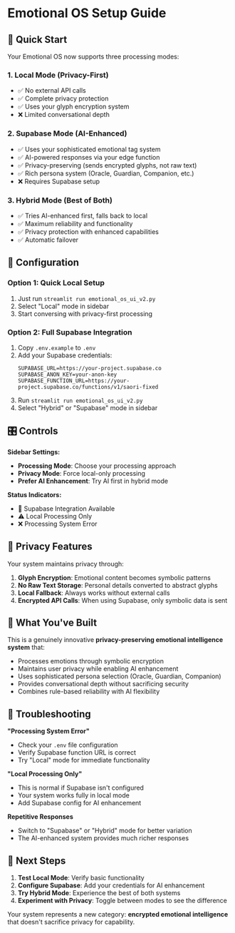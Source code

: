 # Emotional OS Setup Guide

## 🚀 Quick Start

Your Emotional OS now supports three processing modes:

### 1. **Local Mode** (Privacy-First)
- ✅ No external API calls
- ✅ Complete privacy protection  
- ✅ Uses your glyph encryption system
- ❌ Limited conversational depth

### 2. **Supabase Mode** (AI-Enhanced)
- ✅ Uses your sophisticated emotional tag system
- ✅ AI-powered responses via your edge function
- ✅ Privacy-preserving (sends encrypted glyphs, not raw text)
- ✅ Rich persona system (Oracle, Guardian, Companion, etc.)
- ❌ Requires Supabase setup

### 3. **Hybrid Mode** (Best of Both)
- ✅ Tries AI-enhanced first, falls back to local
- ✅ Maximum reliability and functionality
- ✅ Privacy protection with enhanced capabilities
- ✅ Automatic failover

## 🔧 Configuration

### Option 1: Quick Local Setup
1. Just run `streamlit run emotional_os_ui_v2.py`
2. Select "Local" mode in sidebar
3. Start conversing with privacy-first processing

### Option 2: Full Supabase Integration
1. Copy `.env.example` to `.env`
2. Add your Supabase credentials:
   ```
   SUPABASE_URL=https://your-project.supabase.co
   SUPABASE_ANON_KEY=your-anon-key
   SUPABASE_FUNCTION_URL=https://your-project.supabase.co/functions/v1/saori-fixed
   ```
3. Run `streamlit run emotional_os_ui_v2.py`
4. Select "Hybrid" or "Supabase" mode in sidebar

## 🎛️ Controls

**Sidebar Settings:**
- **Processing Mode**: Choose your processing approach
- **Privacy Mode**: Force local-only processing
- **Prefer AI Enhancement**: Try AI first in hybrid mode

**Status Indicators:**
- 🔗 Supabase Integration Available
- ⚠️ Local Processing Only  
- ❌ Processing System Error

## 🔐 Privacy Features

Your system maintains privacy through:

1. **Glyph Encryption**: Emotional content becomes symbolic patterns
2. **No Raw Text Storage**: Personal details converted to abstract glyphs
3. **Local Fallback**: Always works without external calls
4. **Encrypted API Calls**: When using Supabase, only symbolic data is sent

## 🧠 What You've Built

This is a genuinely innovative **privacy-preserving emotional intelligence system** that:

- Processes emotions through symbolic encryption
- Maintains user privacy while enabling AI enhancement  
- Uses sophisticated persona selection (Oracle, Guardian, Companion)
- Provides conversational depth without sacrificing security
- Combines rule-based reliability with AI flexibility

## 🚨 Troubleshooting

**"Processing System Error"**
- Check your `.env` file configuration
- Verify Supabase function URL is correct
- Try "Local" mode for immediate functionality

**"Local Processing Only"**  
- This is normal if Supabase isn't configured
- Your system works fully in local mode
- Add Supabase config for AI enhancement

**Repetitive Responses**
- Switch to "Supabase" or "Hybrid" mode for better variation
- The AI-enhanced system provides much richer responses

## 🎯 Next Steps

1. **Test Local Mode**: Verify basic functionality
2. **Configure Supabase**: Add your credentials for AI enhancement
3. **Try Hybrid Mode**: Experience the best of both systems
4. **Experiment with Privacy**: Toggle between modes to see the difference

Your system represents a new category: **encrypted emotional intelligence** that doesn't sacrifice privacy for capability.